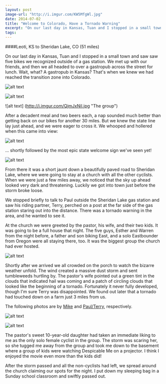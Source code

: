 ```yaml
---
layout: post
image-url: "http://i.imgur.com/KW5MfgWl.jpg"
date: 2014-07-02
title: "Welcome to Colorado, Have a Tornado Warning"
excerpt: "On our last day in Kansas, Tuan and I stopped in a small town and saw saw five bikes we recognized outside of a gas station. We met up with our friends, and then we all headed to over a gastropub across the street for lunch. Wait, what? A gastropub in Kansas? That's when we knew we had reached the transition zone into Colorado."
tags:
---
```


####Leoti, KS to Sheridan Lake, CO (51 miles)

On our last day in Kansas, Tuan and I stopped in a small town and saw saw five bikes we recognized outside of a gas station. We met up with our friends, and then we all headed to over a gastropub across the street for lunch. Wait, what? A gastropub in Kansas? That's when we knew we had reached the transition zone into Colorado.

![alt text](http://i.imgur.com/W71jmmPl.jpg "Mike and the beers")

![alt text](http://i.imgur.com/VPZKa4Ul.jpg "Buffalo blue cheese fries")

![alt text] (http://i.imgur.com/QjmJxNil.jpg "The group")

After a decadent meal and two beers each, a nap sounded much better than getting back on our bikes for another 30 miles. But we knew the state line lay just ahead, and we were eager to cross it. We whooped and hollered when this came into view:

![alt text](http://i.imgur.com/1yQVXRvl.jpg "Leaving Kansas")

... shortly followed by the most epic state welcome sign we've seen yet!

![alt text](http://i.imgur.com/DNhBAqjl.jpg "Colorful Colorado")

From there it was a short jaunt down a beautifully paved road to Sheridan Lake, where we were going to stay at a church with all the other cyclists. When we were just a few miles away, we noticed that the sky up ahead looked very dark and threatening. Luckily we got into town just before the storm broke loose. 

We stopped briefly to talk to Paul outside the Sheridan Lake gas station and saw his riding partner, Terry, perched on a post at the far side of the gas station staring out into the distance. There was a tornado warning in the area, and he wanted to see it.

At the church we were greeted by the pastor, his wife, and their two kids. It was going to be a full house that night. The five guys, Esther and Warren from the night before, a father and son biking East, and a solo Eastbounder from Oregon were all staying there, too. It was the biggest group the church had ever hosted.

![alt text](http://i.imgur.com/OdcNCHrl.jpg "12 cyclists at Sheridan Lake")

Shortly after we arrived we all crowded on the porch to watch the bizarre weather unfold. The wind created a massive dust storm and sent tumbleweeds hurtling by. The pastor's wife pointed out a green tint in the clouds that indicated hail was coming and a patch of circling clouds that looked like the beginning of a tornado. Fortunately it never fully developed, though I'm sure Terry was disappointed. We found out later that a tornado had touched down on a farm just 3 miles from us.

The following photos are by [Mike](http://www.crazyguyonabike.com/doc/tumble/) and [Paul/Terry](http://www.bestbybike.com), respectively.

![alt text](http://i.imgur.com/cb4OeiHl.jpg "Dust storm")

![alt text](http://i.imgur.com/HVJ3VK6l.jpg "The sky after the storm")

The pastor's sweet 10-year-old daughter had taken an immediate liking to me as the only solo female cyclist in the group. The storm was scaring her, so she tugged me away from the group and took me down to the basement where a group of kids were watching Despicable Me on a projector. I think I enjoyed the movie even more than the kids did!

After the storm passed and all the non-cyclists had left, we spread around the church claiming our spots for the night. I put down my sleeping bag in a Sunday school classroom and swiftly passed out.